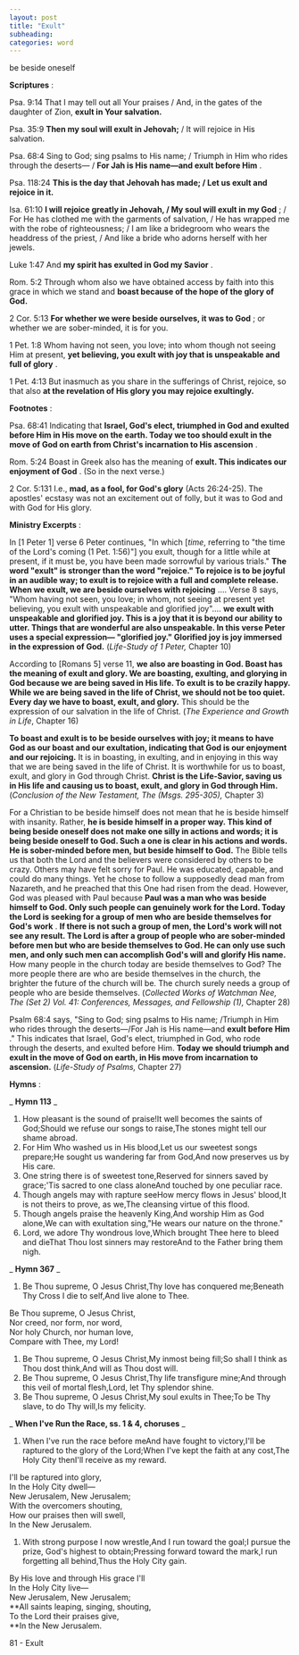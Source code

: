 ```yaml
---
layout: post
title: "Exult"
subheading:
categories: word
---
```


be beside oneself

**Scriptures** :

Psa. 9:14 That I may tell out all Your praises / And, in the gates of the daughter of Zion, **exult in Your salvation.**

Psa. 35:9 **Then my soul will exult in Jehovah;** / It will rejoice in His salvation.

Psa. 68:4 Sing to God; sing psalms to His name; / Triumph in Him who rides through the deserts— / **For Jah is His name—and exult before Him** .

Psa. 118:24 **This is the day that Jehovah has made; / Let us exult and rejoice in it.**

Isa. 61:10 **I will rejoice greatly in Jehovah, / My soul will exult in my God** ; / For He has clothed me with the garments of salvation, / He has wrapped me with the robe of righteousness; / I am like a bridegroom who wears the headdress of the priest, / And like a bride who adorns herself with her jewels.

Luke 1:47 And **my spirit has exulted in God my Savior** .

Rom. 5:2 Through whom also we have obtained access by faith into this grace in which we stand and **boast because of the hope of the glory of God.**

2 Cor. 5:13 **For whether we were beside ourselves, it was to God** ; or whether we are sober-minded, it is for you.

1 Pet. 1:8 Whom having not seen, you love; into whom though not seeing Him at present, **yet believing, you exult with joy that is unspeakable and full of glory** .

1 Pet. 4:13 But inasmuch as you share in the sufferings of Christ, rejoice, so that also **at the revelation of His glory you may rejoice exultingly.**

**Footnotes** :

Psa. 68:41 Indicating that **Israel, God's elect, triumphed in God and exulted before Him in His move on the earth. Today we too should exult in the move of God on earth from Christ's incarnation to His ascension** .

Rom. 5:24 Boast in Greek also has the meaning of **exult. This indicates our enjoyment of God** . (So in the next verse.)

2 Cor. 5:131 I.e., **mad, as a fool, for God's glory** (Acts 26:24-25). The apostles' ecstasy was not an excitement out of folly, but it was to God and with God for His glory.

**Ministry Excerpts** :

In [1 Peter 1] verse 6 Peter continues, "In which [_time_, referring to "the time of the Lord's coming (1 Pet. 1:56)"] you exult, though for a little while at present, if it must be, you have been made sorrowful by various trials." **The word "exult" is stronger than the word "rejoice." To rejoice is to be joyful in an audible way; to exult is to rejoice with a full and complete release. When we exult, we are beside ourselves with rejoicing** …. Verse 8 says, "Whom having not seen, you love; in whom, not seeing at present yet believing, you exult with unspeakable and glorified joy"…. **we exult with unspeakable and glorified joy. This is a joy that it is beyond our ability to utter. Things that are wonderful are also unspeakable. In this verse Peter uses a special expression— "glorified joy." Glorified joy is joy immersed in the expression of God.** (_Life-Study of 1 Peter,_ Chapter 10)

According to [Romans 5] verse 11, **we also are boasting in God. Boast has the meaning of exult and glory. We are boasting, exulting, and glorying in God because we are being saved in His life. To exult is to be crazily happy. While we are being saved in the life of Christ, we should not be too quiet. Every day we have to boast, exult, and glory.** This should be the expression of our salvation in the life of Christ. (_The Experience and Growth in Life_, Chapter 16)

**To boast and exult is to be beside ourselves with joy; it means to have God as our boast and our exultation, indicating that God is our enjoyment and our rejoicing.** It is in boasting, in exulting, and in enjoying in this way that we are being saved in the life of Christ. It is worthwhile for us to boast, exult, and glory in God through Christ. **Christ is the Life-Savior, saving us in His life and causing us to boast, exult, and glory in God through Him.** (_Conclusion of the New Testament, The (Msgs. 295-305),_ Chapter 3)

For a Christian to be beside himself does not mean that he is beside himself with insanity. Rather, **he is beside himself in a proper way. This kind of being beside oneself does not make one silly in actions and words; it is being beside oneself to God. Such a one is clear in his actions and words. He is sober-minded before men, but beside himself to God.** The Bible tells us that both the Lord and the believers were considered by others to be crazy. Others may have felt sorry for Paul. He was educated, capable, and could do many things. Yet he chose to follow a supposedly dead man from Nazareth, and he preached that this One had risen from the dead. However, God was pleased with Paul because **Paul was a man who was beside himself to God. Only such people can genuinely work for the Lord. Today the Lord is seeking for a group of men who are beside themselves for God's work** . **If there is not such a group of men, the Lord's work will not see any result. The Lord is after a group of people who are sober-minded before men but who are beside themselves to God. He can only use such men, and only such men can accomplish God's will and glorify His name.** How many people in the church today are beside themselves to God? The more people there are who are beside themselves in the church, the brighter the future of the church will be. The church surely needs a group of people who are beside themselves. (_Collected Works of Watchman Nee, The (Set 2) Vol. 41: Conferences, Messages, and Fellowship (1),_ Chapter 28)

Psalm 68:4 says, "Sing to God; sing psalms to His name; /Triumph in Him who rides through the deserts—/For Jah is His name—and **exult before Him** ." This indicates that Israel, God's elect, triumphed in God, who rode through the deserts, and exulted before Him. **Today we should triumph and exult in the move of God on earth, in His move from incarnation to ascension.** (_Life-Study of Psalms,_ Chapter 27)

**Hymns** :

_ **Hymn 113** _

1. How pleasant is the sound of praise!It well becomes the saints of God;Should we refuse our songs to raise,The stones might tell our shame abroad.
2. For Him Who washed us in His blood,Let us our sweetest songs prepare;He sought us wandering far from God,And now preserves us by His care.
3. One string there is of sweetest tone,Reserved for sinners saved by grace;'Tis sacred to one class aloneAnd touched by one peculiar race.
4. Though angels may with rapture seeHow mercy flows in Jesus' blood,It is not theirs to prove, as we,The cleansing virtue of this flood.
5. Though angels praise the heavenly King,And worship Him as God alone,We can with exultation sing,"He wears our nature on the throne."
6. Lord, we adore Thy wondrous love,Which brought Thee here to bleed and dieThat Thou lost sinners may restoreAnd to the Father bring them nigh.

_ **Hymn 367** _

1. Be Thou supreme, O Jesus Christ,Thy love has conquered me;Beneath Thy Cross I die to self,And live alone to Thee.

Be Thou supreme, O Jesus Christ,  
Nor creed, nor form, nor word,  
Nor holy Church, nor human love,  
Compare with Thee, my Lord!

1. Be Thou supreme, O Jesus Christ,My inmost being fill;So shall I think as Thou dost think,And will as Thou dost will.
2. Be Thou supreme, O Jesus Christ,Thy life transfigure mine;And through this veil of mortal flesh,Lord, let Thy splendor shine.
3. Be Thou supreme, O Jesus Christ,My soul exults in Thee;To be Thy slave, to do Thy will,Is my felicity.

_ **When I've Run the Race, ss. 1 & 4, choruses** _

1. When I've run the race before meAnd have fought to victory,I'll be raptured to the glory of the Lord;When I've kept the faith at any cost,The Holy City thenI'll receive as my reward.

I'll be raptured into glory,  
In the Holy City dwell—  
New Jerusalem, New Jerusalem;  
With the overcomers shouting,  
How our praises then will swell,  
In the New Jerusalem.

1. With strong purpose I now wrestle,And I run toward the goal;I pursue the prize, God's highest to obtain;Pressing forward toward the mark,I run forgetting all behind,Thus the Holy City gain.

By His love and through His grace I'll  
In the Holy City live—  
New Jerusalem, New Jerusalem;  
**All saints leaping, singing, shouting,  
To the Lord their praises give,  
**In the New Jerusalem.

81 - Exult
